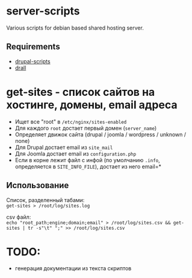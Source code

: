 # server-scripts
Various scripts for debian based shared hosting server.

## Requirements
- [drupal-scripts](https://github.com/popstas/drupal-scripts)
- [drall](https://github.com/popstas/drall)



# get-sites - список сайтов на хостинге, домены, email адреса
- Ищет все "root" в `/etc/nginx/sites-enabled`
- Для каждого `root` достает первый домен (`server_name`)
- Определяет движок сайта (drupal / joomla / wordpress / unknown / none)
- Для Drupal достает email из `site_mail`
- Для Joomla достает email из `configuration.php`
- Если в корне лежит файл с инфой (по умолчанию `.info`, определяется в `SITE_INFO_FILE`), достает из него email=*

## Использование
Список, разделенный табами:  
```get-sites > /root/log/sites.log```

csv файл:  
```echo "root_path;engine;domain;email" > /root/log/sites.csv && get-sites | tr -s"\t" ";" >> /root/log/sites.csv```



# TODO:
- генерация документации из текста скриптов
